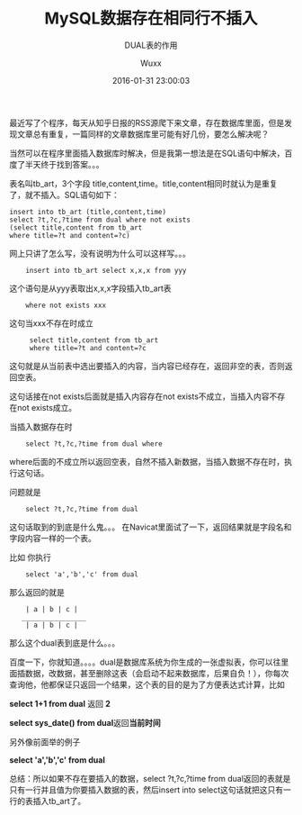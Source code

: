 ﻿---
layout:     post
title:      "MySQL数据存在相同行不插入"
subtitle:   "DUAL表的作用"
date:       2016-01-31 23:00:03
author:     "Wuxx"
header-img: "img/post-bg-02.jpg"
---

最近写了个程序，每天从知乎日报的RSS源爬下来文章，存在数据库里面，但是发现文章总有重复，一篇同样的文章数据库里可能有好几份，要怎么解决呢？

当然可以在程序里面插入数据库时解决，但是我第一想法是在SQL语句中解决，百度了半天终于找到答案。。。

表名叫tb_art，3个字段 title,content,time。title,content相同时就认为是重复了，就不插入。SQL语句如下：

	insert into tb_art (title,content,time) 
	select ?t,?c,?time from dual where not exists
    (select title,content from tb_art 
	where title=?t and content=?c)

网上只讲了怎么写，没有说明为什么可以这样写。。。

		insert into tb_art select x,x,x from yyy

这个语句是从yyy表取出x,x,x字段插入tb_art表
        
		where not exists xxx

这句当xxx不存在时成立

         select title,content from tb_art 
		 where title=?t and content=?c

这句就是从当前表中选出要插入的内容，当内容已经存在，返回非空的表，否则返回空表。

这句话接在not exists后面就是插入内容存在not exists不成立，当插入内容不存在not exists成立。

当插入数据存在时

		select ?t,?c,?time from dual where
where后面的不成立所以返回空表，自然不插入新数据，当插入数据不存在时，执行这句话。

问题就是

		select ?t,?c,?time from dual

这句话取到的到底是什么鬼。。。
在Navicat里面试了一下，返回结果就是字段名和字段内容一样的一个表。

比如 你执行 
		
		select 'a','b','c' from dual

那么返回的就是
		
		| a | b | c |
	   ________________
		| a | b | c |

那么这个dual表到底是什么。。。

百度一下，你就知道。。。。dual是数据库系统为你生成的一张虚拟表，你可以往里面插数据，改数据，甚至删除这表（会启动不起来数据库，后果自负！），你每次查询他，他都保证只返回一个结果，这个表的目的是为了方便表达式计算，比如 

**select 1+1 from dual** 返回 **2**

**select sys_date() from dual**返回**当前时间**

另外像前面举的例子
	
**select 'a','b','c' from dual**

总结：所以如果不存在要插入的数据，select ?t,?c,?time from dual返回的表就是只有一行并且值为你要插入数据的表，然后insert into select这句话就把这只有一行的表插入tb_art了。
